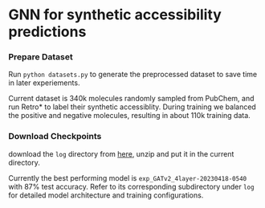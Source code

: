 # GNN for synthetic accessibility predictions

### Prepare Dataset
Run `python datasets.py` to generate the preprocessed dataset to save time in later experiements.

Current dataset is 340k molecules randomly sampled from PubChem, and run Retro* to label their synthetic accessiblity. During training we balanced the positive and negative molecules, resulting in about 110k training data.

### Download Checkpoints
download the `log` directory from [here](https://drive.google.com/file/d/1FTEBtXyHd5vecNkeJEIbEtSWm0wIZ68W/view?usp=sharing), unzip and put it in the current directory.

Currently the best performing model is `exp_GATv2_4layer-20230418-0540` with 87% test accuracy. Refer to its corresponding subdirectory under `log` for detailed model architecture and training configurations.